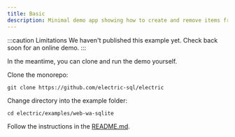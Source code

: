 ```yaml
---
title: Basic
description: Minimal demo app showing how to create and remove items from a list.
---
```


:::caution Limitations
We haven't published this example yet. Check back soon for an online demo.
:::

In the meantime, you can clone and run the demo yourself.

Clone the monorepo:

```shell
git clone https://github.com/electric-sql/electric
```

Change directory into the example folder:

```shell
cd electric/examples/web-wa-sqlite
```

Follow the instructions in the [README.md](https://github.com/electric-sql/electric/blob/main/examples/web-wa-sqlite/README.md).
